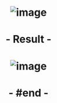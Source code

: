# <p align="center"> ![image](https://github.com/ChrstphrChevalier/42Lausanne/assets/146819291/656fd931-60b3-4928-9f76-ccac3b0f9e90) </p>

# <p align="center"> - Result - </p>

# <p align="center"> ![image](https://github.com/ChrstphrChevalier/42Lausanne/assets/146819291/055086b6-9091-4e17-97b3-422bd3942b8e) </p>

# <p align="center"> - #end - </p>
